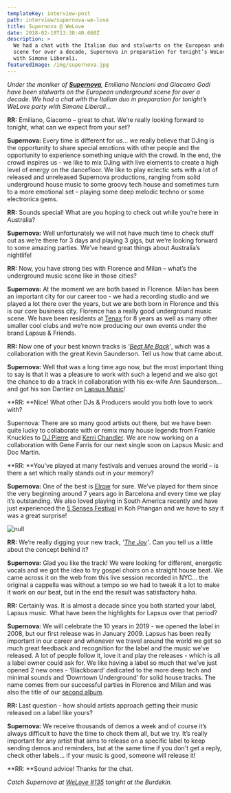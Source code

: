```yaml
---
templateKey: interview-post
path: interview/supernova-we-love
title: Supernova @ WeLove
date: 2018-02-18T13:38:40.660Z
description: >
  We had a chat with the Italian duo and stalwarts on the European underground
  scene for over a decade, Supernova in preparation for tonight’s WeLove party
  with Simone Liberali.
featuredImage: /img/supernova.jpg
---
```

_Under the moniker of _[_**Supernova**_](https://www.facebook.com/supernovaitaly/)_, Emiliano Nencioni and Giacomo Godi have been stalwarts on the European underground scene for over a decade. We had a chat with the Italian duo in preparation for tonight’s WeLove party with Simone Liberali..._

**RR:** Emiliano, Giacomo – great to chat. We’re really looking forward to tonight, what can we expect from your set?

**Supernova:** Every time is different for us... we really believe that DJing is the opportunity to share special emotions with other people and the opportunity to experience something unique with the crowd. In the end, the crowd inspires us - we like to mix DJing with live elements to create a high level of energy on the dancefloor. We like to play eclectic sets with a lot of released and unreleased Supernova productions, ranging from solid underground house music to some groovy tech house and sometimes turn to a more emotional set - playing some deep melodic techno or some electronica gems.

**RR:** Sounds special! What are you hoping to check out while you’re here in Australia? 

**Supernova:** Well unfortunately we will not have much time to check stuff out as we’re there for 3 days and playing 3 gigs, but we’re looking forward to some amazing parties. We’ve heard great things about Australia’s nightlife!

**RR:** Now, you have strong ties with Florence and Milan – what’s the underground music scene like in those cities?

**Supernova:** At the moment we are both based in Florence. Milan has been an important city for our career too - we had a recording studio and we played a lot there over the years, but we are both born in Florence and this is our core business city. Florence has a really good underground music scene. We have been residents at [Tenax](https://www.facebook.com/TenaxOfficialPage/) for 8 years as well as many other smaller cool clubs and we’re now producing our own events under the brand Lapsus & Friends.

**RR:** Now one of your best known tracks is _‘_[_Beat Me Back_](https://www.beatport.com/track/beat-me-back-original-club/1686866)_’_, which was a collaboration with the great Kevin Saunderson. Tell us how that came about.

**Supernova:** Well that was a long time ago now, but the most important thing to say is that it was a pleasure to work with such a legend and we also got the chance to do a track in collaboration with his ex-wife Ann Saunderson... and got his son Dantiez on [Lapsus Music](https://www.facebook.com/lapsusmusicitaly/)!

**RR: **Nice! What other DJs & Producers would you both love to work with?

Supernova: There are so many good artists out there, but we have been quite lucky to collaborate with or remix many house legends from Frankie Knuckles to [DJ Pierre](https://www.facebook.com/DJPIERREACID/) and [Kerri Chandler](https://www.facebook.com/KerriChandlerOfficial/). We are now working on a collaboration with Gene Farris for our next single soon on Lapsus Music and Doc Martin. 

**RR: **You’ve played at many festivals and venues around the world – is there a set which really stands out in your memory?

**Supernova:** One of the best is [Elrow](https://www.facebook.com/elrowofficial/) for sure. We’ve played for them since the very beginning around 7 years ago in Barcelona and every time we play it’s outstanding. We also loved playing in South America recently and have just experienced the [5 Senses Festival](https://www.facebook.com/5SensesFest/) in Koh Phangan and we have to say it was a great surprise!

![null](https://puu.sh/zqmPH/634e8a571b.png)



**RR:** We’re really digging your new track, _'_[_The Joy_](https://www.beatport.com/track/the-joy-original-mix/10172293)_'_. Can you tell us a little about the concept behind it?

**Supernova:** Glad you like the track! We were looking for different, energetic vocals and we got the idea to try gospel choirs on a straight house beat. We came across it on the web from this live session recorded in NYC... the original a cappella was without a tempo so we had to tweak it a lot to make it work on our beat, but in the end the result was satisfactory haha.

**RR:** Certainly was. It is almost a decade since you both started your label, Lapsus music. What have been the highlights for Lapsus over that period?

**Supernova:** We will celebrate the 10 years in 2019 - we opened the label in 2008, but our first release was in January 2009. Lapsus has been really important in our career and whenever we travel around the world we get so much great feedback and recognition for the label and the music we’ve released. A lot of people follow it, love it and play the releases - which is all a label owner could ask for. We like having a label so much that we’ve just opened 2 new ones - ‘Blackboard’ dedicated to the more deep tech and minimal sounds and ‘Downtown Underground’ for solid house tracks. The name comes from our successful parties in Florence and Milan and was also the title of our [second album](https://itunes.apple.com/ag/album/downtown-underground/id338126540). 

**RR:** Last question - how should artists approach getting their music released on a label like yours?

**Supernova:** We receive thousands of demos a week and of course it’s always difficult to have the time to check them all, but we try. It’s really important for any artist that aims to release on a specific label to keep sending demos and reminders, but at the same time if you don't get a reply, check other labels... if your music is good, someone will release it!

**RR: **Sound advice! Thanks for the chat.

_Catch Supernova at _[_WeLove #135_](https://www.facebook.com/events/349213912212877/)_ tonight at the Burdekin._
